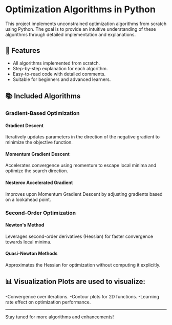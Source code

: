 # Optimization Algorithms in Python

This project implements unconstrained optimization algorithms from scratch using Python. The goal is to provide an intuitive understanding of these algorithms through detailed implementation and explanations.

## 🚀 Features
- All algorithms implemented from scratch.
- Step-by-step explanation for each algorithm.
- Easy-to-read code with detailed comments.
- Suitable for beginners and advanced learners.

## 📚 Included Algorithms

### Gradient-Based Optimization
#### Gradient Descent
Iteratively updates parameters in the direction of the negative gradient to minimize the objective function.

#### Momentum Gradient Descent
Accelerates convergence using momentum to escape local minima and optimize the search direction.

#### Nesterov Accelerated Gradient
Improves upon Momentum Gradient Descent by adjusting gradients based on a lookahead point.

### Second-Order Optimization
#### Newton's Method
Leverages second-order derivatives (Hessian) for faster convergence towards local minima.

#### Quasi-Newton Methods
Approximates the Hessian for optimization without computing it explicitly.


## 📊 Visualization Plots are used to visualize:

-Convergence over iterations.
-Contour plots for 2D functions.
-Learning rate effect on optimization performance.

---

Stay tuned for more algorithms and enhancements!
